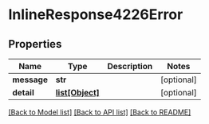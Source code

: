# InlineResponse4226Error

## Properties
Name | Type | Description | Notes
------------ | ------------- | ------------- | -------------
**message** | **str** |  | [optional] 
**detail** | [**list[Object]**](Object.md) |  | [optional] 

[[Back to Model list]](../README.md#documentation-for-models) [[Back to API list]](../README.md#documentation-for-api-endpoints) [[Back to README]](../README.md)

